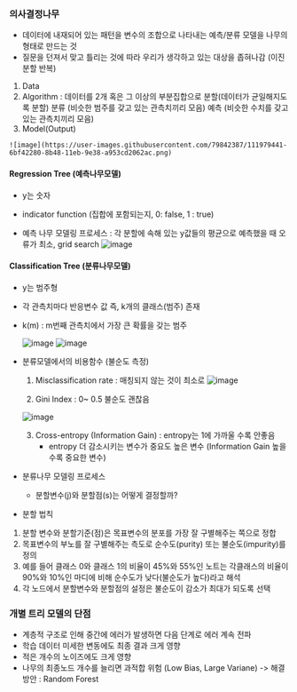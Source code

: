 ### 의사결정나무
   - 데이터에 내재되어 있는 패턴을 변수의 조합으로 나타내는 예측/분류 모델을 나무의 형태로 만드는 것
   - 질문을 던져서 맞고 틀리는 것에 따라 우리가 생각하고 있는 대상을 좁혀나감 (이진분할 반복)

   1) Data 
   2) Algorithm : 데이터를 2개 혹은 그 이상의 부분집합으로 분할(데이터가 균일해지도록 분할)
                   분류 (비슷한 범주를 갖고 있는 관측치끼리 모음)
                   예측 (비슷한 수치를 갖고 있는 관측치끼리 모음)
   3) Model(Output)
   
    ![image](https://user-images.githubusercontent.com/79842387/111979441-6bf42280-8b48-11eb-9e38-a953cd2062ac.png)

#### Regression Tree (예측나무모델)
  - y는 숫자
  - indicator function (집합에 포함되는지, 0: false, 1 : true)

  - 예측 나무 모델링 프로세스 : 각 분할에 속해 있는 y값들의 평균으로 예측했을 때 오류가 최소, grid search
   ![image](https://user-images.githubusercontent.com/79842387/111981145-a19a0b00-8b4a-11eb-9e7b-20d5287068e6.png)


#### Classification Tree (분류나무모델)
  - y는 범주형
  - 각 관측치마다 반응변수 값 즉, k개의 클래스(범주) 존재
  - k(m) : m번째 관측치에서 가장 큰 확률을 갖는 범주
  
     ![image](https://user-images.githubusercontent.com/79842387/111983456-7f55bc80-8b4d-11eb-96b2-7e39b270521e.png)
     ![image](https://user-images.githubusercontent.com/79842387/111984096-49650800-8b4e-11eb-8f9c-f90a8ebcb047.png)

  - 분류모델에서의 비용함수 (불순도 측정)
    1) Misclassification rate : 매칭되지 않는 것이 최소로
    ![image](https://user-images.githubusercontent.com/79842387/111984885-49193c80-8b4f-11eb-96ec-41680d405c12.png)

    2) Gini Index : 0~ 0.5 불순도 괜찮음
    
    ![image](https://user-images.githubusercontent.com/79842387/111985061-8251ac80-8b4f-11eb-8cd6-3360d95af994.png)

    3) Cross-entropy (Information Gain) : entropy는 1에 가까울 수록 안좋음
        - entropy 더 감소시키는 변수가 중요도 높은 변수 (Information Gain 높을수록 중요한 변수)
    

  - 분류나무 모델링 프로세스
    - 분할변수(j)와 분할점(s)는 어떻게 결정할까?
    
    
 - 분할 법칙
  1. 분할 변수와 분할기준(점)은 목표변수의 분포를 가장 잘 구별해주는 쪽으로 정합
  2. 목표변수의 부노를 잘 구별해주는 측도로 순수도(purity) 또는 불순도(impurity)를 정의
  3. 예를 들어 클래스 0와 클래스 1의 비율이 45%와 55%인 노트는 
     각클래스의 비율이 90%와 10%인 마디에 비해 순수도가 낮다(불순도가 높다)라고 해석
  4. 각 노드에서 분할변수와 분할점의 설정은 불순도이 감소가 최대가 되도록 선택

### 개별 트리 모델의 단점

  - 계층적 구조로 인해 중간에 에러가 발생하면 다음 단계로 에러 계속 전파
  - 학습 데이터 미세한 변동에도 최종 결과 크게 영향
  - 적은 개수의 노이즈에도 크게 영향
  - 나무의 최종노드 개수를 늘리면 과적합 위험 (Low Bias, Large Variane)
  -> 해결방안 : Random Forest

